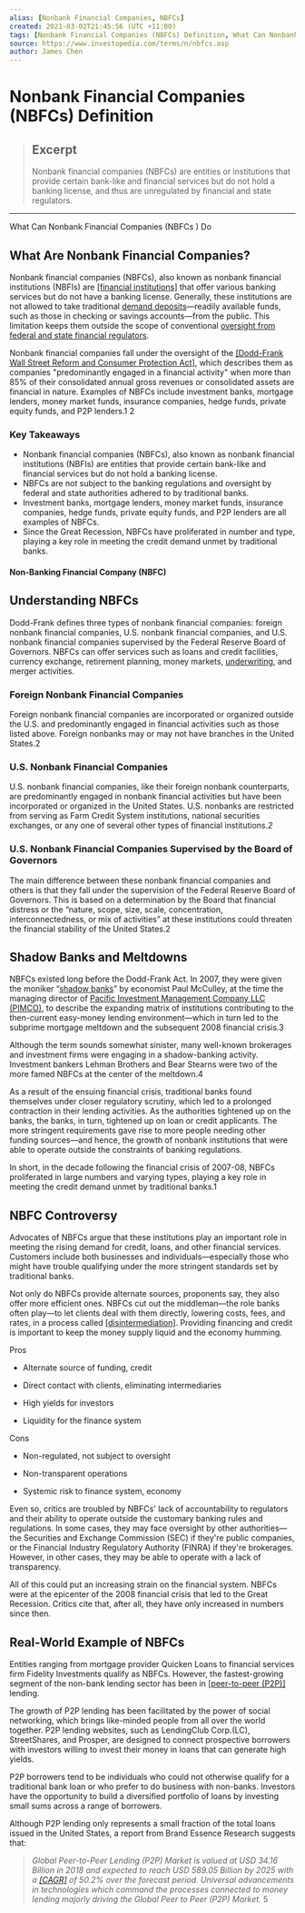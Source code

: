 ```yaml
---
alias: [Nonbank Financial Companies, NBFCs]
created: 2021-03-02T21:45:56 (UTC +11:00)
tags: [Nonbank Financial Companies (NBFCs) Definition, What Can Nonbank Financial Companies (NBFCs ) Do]
source: https://www.investopedia.com/terms/n/nbfcs.asp
author: James Chen
---
```


# Nonbank Financial Companies (NBFCs) Definition

> ## Excerpt
> Nonbank financial companies (NBFCs) are entities or institutions that provide certain bank-like and financial services but do not hold a banking license, and thus are unregulated by financial and state regulators.

---

What Can Nonbank Financial Companies (NBFCs ) Do
## What Are Nonbank Financial Companies?

Nonbank financial companies (NBFCs), also known as nonbank financial institutions (NBFIs) are [[financial institutions]](https://www.investopedia.com/terms/f/financialinstitution.asp) that offer various banking services but do not have a banking license. Generally, these institutions are not allowed to take traditional [demand deposits](https://www.investopedia.com/terms/d/demanddeposit.asp)—readily available funds, such as those in checking or savings accounts—from the public. This limitation keeps them outside the scope of conventional [oversight from federal and state financial regulators](https://www.investopedia.com/articles/economics/09/financial-regulatory-body.asp).

Nonbank financial companies fall under the oversight of the [[Dodd-Frank Wall Street Reform and Consumer Protection Act]](https://www.investopedia.com/terms/d/dodd-frank-financial-regulatory-reform-bill.asp), which describes them as companies "predominantly engaged in a financial activity" when more than 85% of their consolidated annual gross revenues or consolidated assets are financial in nature. Examples of NBFCs include investment banks, mortgage lenders, money market funds, insurance companies, hedge funds, private equity funds, and P2P lenders.1 2

### Key Takeaways

-   Nonbank financial companies (NBFCs), also known as nonbank financial institutions (NBFIs) are entities that provide certain bank-like and financial services but do not hold a banking license.
-   NBFCs are not subject to the banking regulations and oversight by federal and state authorities adhered to by traditional banks.
-   Investment banks, mortgage lenders, money market funds, insurance companies, hedge funds, private equity funds, and P2P lenders are all examples of NBFCs.
-   Since the Great Recession, NBFCs have proliferated in number and type, playing a key role in meeting the credit demand unmet by traditional banks.

#### Non-Banking Financial Company (NBFC)

## Understanding NBFCs

Dodd-Frank defines three types of nonbank financial companies: foreign nonbank financial companies, U.S. nonbank financial companies, and U.S. nonbank financial companies supervised by the Federal Reserve Board of Governors. NBFCs can offer services such as loans and credit facilities, currency exchange, retirement planning, money markets, [underwriting](https://www.investopedia.com/terms/u/underwriting.asp), and merger activities.

### Foreign Nonbank Financial Companies

Foreign nonbank financial companies are incorporated or organized outside the U.S. and predominantly engaged in financial activities such as those listed above. Foreign nonbanks may or may not have branches in the United States.2

### U.S. Nonbank Financial Companies

U.S. nonbank financial companies, like their foreign nonbank counterparts, are predominantly engaged in nonbank financial activities but have been incorporated or organized in the United States. U.S. nonbanks are restricted from serving as Farm Credit System institutions, national securities exchanges, or any one of several other types of financial institutions._2_ 

### U.S. Nonbank Financial Companies Supervised by the Board of Governors

The main difference between these nonbank financial companies and others is that they fall under the supervision of the Federal Reserve Board of Governors. This is based on a determination by the Board that financial distress or the “nature, scope, size, scale, concentration, interconnectedness, or mix of activities” at these institutions could threaten the financial stability of the United States.2

## Shadow Banks and Meltdowns

NBFCs existed long before the Dodd-Frank Act. In 2007, they were given the moniker “[shadow banks](https://www.investopedia.com/terms/s/shadow-banking-system.asp)” by economist Paul McCulley, at the time the managing director of [Pacific Investment Management Company LLC (PIMCO)](https://www.investopedia.com/terms/p/pimco.asp), to describe the expanding matrix of institutions contributing to the then-current easy-money lending environment—which in turn led to the subprime mortgage meltdown and the subsequent 2008 financial crisis.3

Although the term sounds somewhat sinister, many well-known brokerages and investment firms were engaging in a shadow-banking activity. Investment bankers Lehman Brothers and Bear Stearns were two of the more famed NBFCs at the center of the meltdown.4

As a result of the ensuing financial crisis, traditional banks found themselves under closer regulatory scrutiny, which led to a prolonged contraction in their lending activities. As the authorities tightened up on the banks, the banks, in turn, tightened up on loan or credit applicants. The more stringent requirements gave rise to more people needing other funding sources—and hence, the growth of nonbank institutions that were able to operate outside the constraints of banking regulations.

In short, in the decade following the financial crisis of 2007-08, NBFCs proliferated in large numbers and varying types, playing a key role in meeting the credit demand unmet by traditional banks.1

## NBFC Controversy

Advocates of NBFCs argue that these institutions play an important role in meeting the rising demand for credit, loans, and other financial services. Customers include both businesses and individuals—especially those who might have trouble qualifying under the more stringent standards set by traditional banks.

Not only do NBFCs provide alternate sources, proponents say, they also offer more efficient ones. NBFCs cut out the middleman—the role banks often play—to let clients deal with them directly, lowering costs, fees, and rates, in a process called [[disintermediation]](https://www.investopedia.com/terms/d/disintermediation.asp). Providing financing and credit is important to keep the money supply liquid and the economy humming.

Pros

-   Alternate source of funding, credit
    
-   Direct contact with clients, eliminating intermediaries
    
-   High yields for investors
    
-   Liquidity for the finance system
    

Cons

-   Non-regulated, not subject to oversight
    
-   Non-transparent operations
    
-   Systemic risk to finance system, economy
    

Even so, critics are troubled by NBFCs' lack of accountability to regulators and their ability to operate outside the customary banking rules and regulations. In some cases, they may face oversight by other authorities—the Securities and Exchange Commission (SEC) if they're public companies, or the Financial Industry Regulatory Authority (FINRA) if they're brokerages. However, in other cases, they may be able to operate with a lack of transparency.

All of this could put an increasing strain on the financial system. NBFCs were at the epicenter of the 2008 financial crisis that led to the Great Recession. Critics cite that, after all, they have only increased in numbers since then.

## Real-World Example of NBFCs

Entities ranging from mortgage provider Quicken Loans to financial services firm Fidelity Investments qualify as NBFCs. However, the fastest-growing segment of the non-bank lending sector has been in [[peer-to-peer (P2P)]](https://www.investopedia.com/terms/p/peer-to-peer-lending.asp) lending.

The growth of P2P lending has been facilitated by the power of social networking, which brings like-minded people from all over the world together. P2P lending websites, such as LendingClub Corp.(LC), StreetShares, and Prosper, are designed to connect prospective borrowers with investors willing to invest their money in loans that can generate high yields.

P2P borrowers tend to be individuals who could not otherwise qualify for a traditional bank loan or who prefer to do business with non-banks. Investors have the opportunity to build a diversified portfolio of loans by investing small sums across a range of borrowers.

Although P2P lending only represents a small fraction of the total loans issued in the United States, a report from Brand Essence Research suggests that:

> _Global Peer-to-Peer Lending (P2P) Market is valued at USD 34.16 Billion in 2018 and expected to reach USD 589.05 Billion by 2025 with a [[CAGR]](https://www.investopedia.com/terms/c/cagr.asp) of 50.2% over the forecast period. Universal advancements in technologies which command the processes connected to money lending majorly driving the Global Peer to Peer (P2P) Market._ 5
